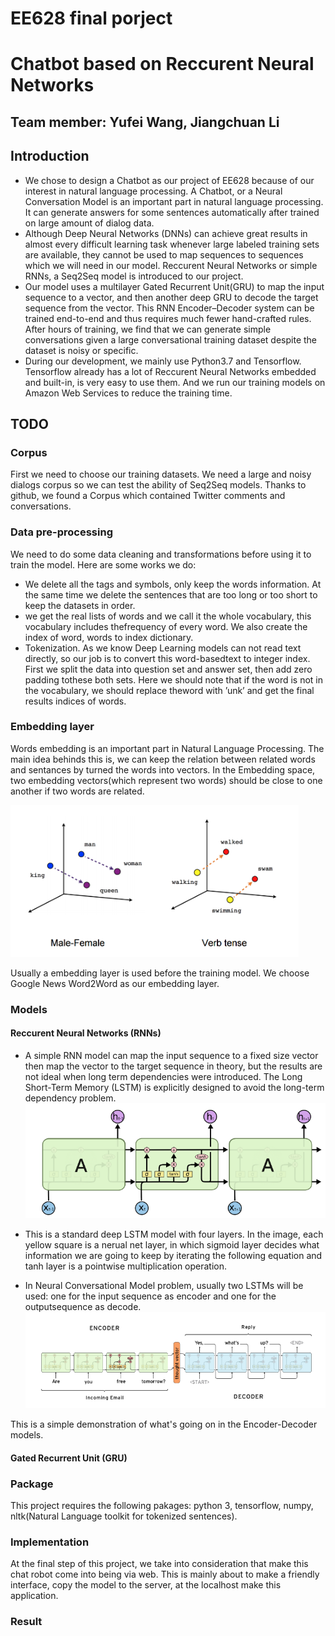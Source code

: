 # EE628 final porject
# Chatbot based on Reccurent Neural Networks 
## Team member: Yufei Wang,  Jiangchuan Li


## Introduction
 * We chose to design a Chatbot as our project of EE628 because of our interest in natural language processing. A Chatbot, or a Neural Conversation Model is an important part in natural language processing. It can generate answers for some sentences automatically after trained on large amount of dialog data. 
 * Although Deep Neural Networks (DNNs) can achieve great results in almost every difficult learning task whenever large labeled training sets are available, they cannot be used to map sequences to sequences which we will need in our model. Reccurent Neural Networks or simple RNNs, a Seq2Seq model is introduced to our project. 
 * Our model uses a multilayer Gated Recurrent Unit(GRU) to map the input sequence to a vector, and then another deep GRU to decode the target sequence from the vector. This RNN Encoder–Decoder system can be trained end-to-end and thus requires much fewer hand-crafted rules. After hours of training, we find that we can generate simple conversations given a large conversational training dataset despite the dataset is noisy or specific.
 * During our development, we mainly use Python3.7 and Tensorflow. Tensorflow already has a lot of Reccurent Neural Networks embedded and built-in, is very easy to use them. And we run our training models on Amazon Web Services to reduce the training time.
## TODO
### Corpus
First we need to choose our training datasets. We need a large and noisy dialogs corpus so we can test the ability of Seq2Seq models. Thanks to github, we found a Corpus which contained Twitter comments and conversations.
### Data pre-processing 
We need to do some data cleaning and transformations before using it to train the model. Here are some works we do:
* We delete all the tags and symbols, only keep the words information. At the same time we delete the sentences that are too long or too short to keep the datasets in order.
* we get the real lists of words and we call it the whole vocabulary, this vocabulary includes thefrequency of every word. We also create the index of word, words to index dictionary.
* Tokenization. As we know Deep Learning models can not read text directly, so our job is to convert this word-basedtext to integer index. First we split the data into question set and answer set, then add zero padding tothese both sets. Here we should note that if the word is not in the vocabulary, we should replace theword with ’unk’ and get the final results indices of words. 
### Embedding layer
Words embedding is an important part in Natural Language Processing. The main idea behinds this is, we can keep the relation between related words and sentances by turned the words into vectors. In the Embedding space, two embedding vectors(which represent two words) should be close to one another if two words are related. 

![Image text](https://github.com/babyshambles/Chatbot/blob/master/embedding.png?raw=true)

Usually a embedding layer is used before the training model. We choose Google News Word2Word as our embedding layer.

### Models 
#### Reccurent Neural Networks (RNNs)
* A simple RNN model can map the input sequence to a fixed size vector then map the vector to the target sequence in theory, but the results are not ideal when long term dependencies were introduced. The Long Short-Term Memory (LSTM) is explicitly designed to avoid the long-term dependency problem.
![Image text](https://github.com/babyshambles/Chatbot/blob/master/LSTM.png?raw=true)

* This is a standard deep LSTM model with four layers. In the image, each yellow square is a nerual net layer, in which sigmoid layer decides what information we are going to keep by iterating the following equation and tanh layer is a pointwise multiplication operation.
* In Neural Conversational Model problem, usually two LSTMs will be used: one for the input sequence as encoder and one for the outputsequence as decode. 
![Image text](https://github.com/babyshambles/Chatbot/blob/master/Encoder.png?raw=true)

This is a simple demonstration of what's going on in the Encoder-Decoder models.
#### Gated Recurrent Unit (GRU)

### Package
This project requires the following pakages:
python 3, tensorflow, numpy, nltk(Natural Language toolkit for tokenized sentences).

### Implementation
At the final step of this project, we take into consideration that make this chat robot come into being via web. This is mainly about to make a friendly interface, copy the model to the server, at the localhost make this application.

### Result
